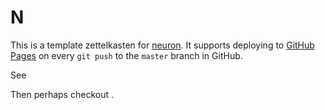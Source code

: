 # N

This is a template zettelkasten for [neuron](https://neuron.zettel.page/). It supports deploying to [GitHub Pages](https://pages.github.com/) on every `git push` to the `master` branch in GitHub.

See <README>

Then perhaps checkout <faq>.
